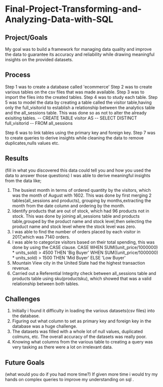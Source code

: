 # Final-Project-Transforming-and-Analyzing-Data-with-SQL

## Project/Goals

My goal was to build a framework for managing data quality and improve the data to guarantee its accuracy and reliability while drawing meaningful insights on the provided datasets.



## Process

 Step 1 was to create a database called 'ecommerce'
 Step 2 was to create various tables on the csv files that was made available.
 Step 3 was to import the files into the created tables.
 Step 4 was to study each table.
 Step 5 was to model the data by creating a table called the visitor table,having only the full_visitorid to establish a relationship between the analytics table and the all_sessions table. This was done so as not to alter the already exisiting tables.
-- CREATE TABLE visitor AS
-- SELECT DISTINCT full_visitorid
-- FROM all_sessions

 Step 6 was to link tables using the primary key and foreign key.
 Step 7 was to create queries to derive insights while cleaning the data to remove duplicates,nulls values etc.

## Results
(fill in what you discovered this data could tell you and how you used the data to answer those questions)
I was able to derive meaningful insights from the data like;
1. The busiest month in terms of ordered quantity by the visitors, which was the month of August with 1602. This was done by first merging 2 tables(all_sessions and products), grouping by months,extracting the month from the date column and ordering by the month.
2. Identify products that are out of stock, which had 96 products not in stock. This was done by joining all_sessions table and products table,grouped by the product name and stock level,then selecting the product name and stock level where the stock level was zero.
3. I was able to find the number of orders placed by each visitor in 2017,which was 7140 orders.
4. I was able to categorize visitors based on  their total spending, this was done by using the CASE clause.
   CASE 
	    WHEN SUM((unit_price/1000000) * units_sold) > 4500 THEN 'Big Buyer'
    	WHEN SUM((unit_price/1000000) * units_sold) > 1500 THEN 'Mid Buyer'
	    ELSE 'Low Buyer'
6. Mountain View city in the United State had the highest transaction revenue.
7. Carried out a Referential Integrity check between all_sessions table and products table using sku(productsku), which showed that was a valid relationship between both tables.


## Challenges 

1. Initially i found it difficulty in loading the various datasets(csv files) into the database.
2. Figuring out what column to set as primary key and foreign key in the database was a huge challenge.
3. The datasets was filled with a whole lot of null values, duplicated colmuns, etc. The overall accuracy of the datasets was really poor.
4. Knowing what columns from the various table to creating a query was very tasking as there were a lot on irrelevant data.

## Future Goals
(what would you do if you had more time?)
If given more time i would try my hands on complex queries to improve my understanding on sql .
